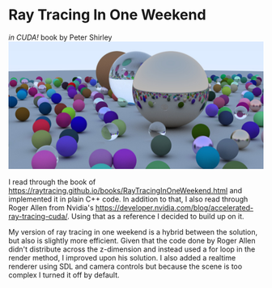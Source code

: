# Ray Tracing In One Weekend
_in CUDA!_ book by Peter Shirley
![image.jpg](image.jpg)

I read through the book of https://raytracing.github.io/books/RayTracingInOneWeekend.html
and implemented it in plain C++ code. In addition to that, I also read through Roger Allen from Nvidia's https://developer.nvidia.com/blog/accelerated-ray-tracing-cuda/. Using that as a reference I decided to build up on it.

My version of ray tracing in one weekend is a hybrid between the solution, but also is slightly more efficient. Given that the code done by Roger Allen didn't distribute across the z-dimension and instead used a for loop in the render method, I improved upon his solution. I also added a realtime renderer using SDL and camera controls but because the scene is too complex I turned it off by default.